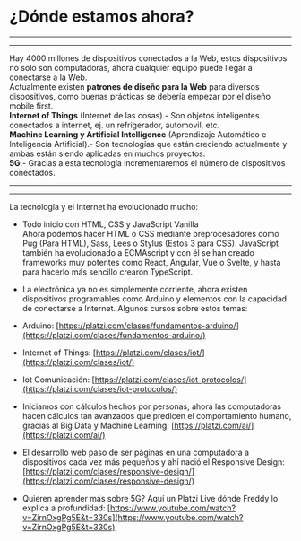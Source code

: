 # ¿Dónde estamos ahora?

---

---

Hay 4000 millones de dispositivos conectados a la Web, estos dispositivos no solo son computadoras, ahora cualquier equipo puede llegar a conectarse a la Web.  
Actualmente existen **patrones de diseño para la Web** para diversos dispositivos, como buenas prácticas se debería empezar por el diseño mobile first.  
**Internet of Things** (Internet de las cosas).- Son objetos inteligentes conectados a internet, ej. un refrigerador, automovil, etc.  
**Machine Learning y Artificial Intelligence** (Aprendizaje Automático e Inteligencia Artificial).- Son tecnologías que están creciendo actualmente y ambas están siendo aplicadas en muchos proyectos.  
**5G**.- Gracias a esta tecnología incrementaremos el número de dispositivos conectados.

---
---

La tecnología y el Internet ha evolucionado mucho:

-   Todo inicio con HTML, CSS y JavaScript Vanilla  
    Ahora podemos hacer HTML o CSS mediante preprocesadores como Pug (Para HTML), Sass, Lees o Stylus (Estos 3 para CSS). JavaScript también ha evolucionado a ECMAscript y con él se han creado frameworks muy potentes como React, Angular, Vue o Svelte, y hasta para hacerlo más sencillo crearon TypeScript.
    
-   La electrónica ya no es simplemente corriente, ahora existen dispositivos programables como Arduino y elementos con la capacidad de conectarse a Internet. Algunos cursos sobre estos temas:
    
-   Arduino: [https://platzi.com/clases/fundamentos-arduino/](https://platzi.com/clases/fundamentos-arduino/)
    
-   Internet of Things: [https://platzi.com/clases/iot/](https://platzi.com/clases/iot/)
    
-   Iot Comunicación: [https://platzi.com/clases/iot-protocolos/](https://platzi.com/clases/iot-protocolos/)
    
-   Iniciamos con cálculos hechos por personas, ahora las computadoras hacen cálculos tan avanzados que predicen el comportamiento humano, gracias al Big Data y Machine Learning: [https://platzi.com/ai/](https://platzi.com/ai/)
    
-   El desarrollo web paso de ser páginas en una computadora a dispositivos cada vez más pequeños y ahí nació el Responsive Design: [https://platzi.com/clases/responsive-design/](https://platzi.com/clases/responsive-design/)
    
-   Quieren aprender más sobre 5G? Aquí un Platzi Live dónde Freddy lo explica a profundidad: [https://www.youtube.com/watch?v=ZirnOxgPg5E&t=330s](https://www.youtube.com/watch?v=ZirnOxgPg5E&t=330s)